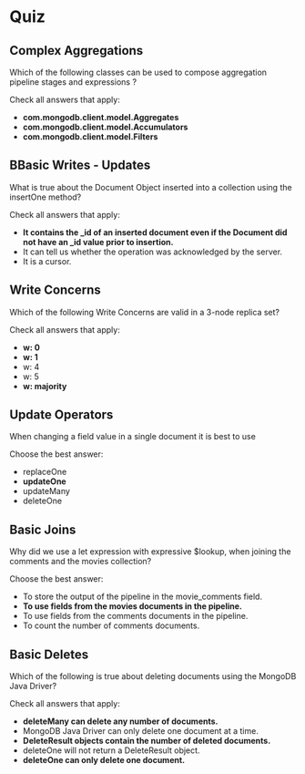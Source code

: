 # Quiz

## Complex Aggregations

Which of the following classes can be used to compose aggregation pipeline stages and expressions ?

Check all answers that apply:

- **com.mongodb.client.model.Aggregates**
- **com.mongodb.client.model.Accumulators**
- **com.mongodb.client.model.Filters**

## BBasic Writes - Updates

What is true about the Document Object inserted into a collection using the insertOne method?

Check all answers that apply:

- **It contains the _id of an inserted document even if the Document did not have an _id value prior to insertion.**
- It can tell us whether the operation was acknowledged by the server.
- It is a cursor.

## Write Concerns

Which of the following Write Concerns are valid in a 3-node replica set?

Check all answers that apply:

- **w: 0**
- **w: 1**
- w: 4
- w: 5
- **w: majority**

## Update Operators

When changing a field value in a single document it is best to use

Choose the best answer:

- replaceOne
- **updateOne**
- updateMany
- deleteOne

## Basic Joins

Why did we use a let expression with expressive $lookup, when joining the comments and the movies collection?

Choose the best answer:

- To store the output of the pipeline in the movie_comments field.
- **To use fields from the movies documents in the pipeline.**
- To use fields from the comments documents in the pipeline.
- To count the number of comments documents.

## Basic Deletes

Which of the following is true about deleting documents using the MongoDB Java Driver?

Check all answers that apply:

- **deleteMany can delete any number of documents.**
- MongoDB Java Driver can only delete one document at a time.
- **DeleteResult objects contain the number of deleted documents.**
- deleteOne will not return a DeleteResult object.
- **deleteOne can only delete one document.**
